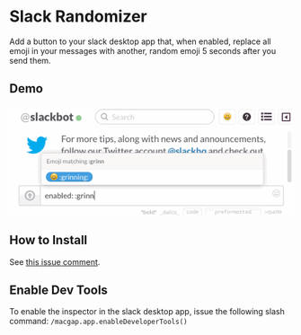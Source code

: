 # Slack Randomizer
Add a button to your slack desktop app that, when enabled, replace all emoji in your messages with another, random emoji 5 seconds after you send them.

## Demo
!['Randomizer Demo'](example/showcase.gif)

## How to Install
See [this issue comment](https://github.com/jasisk/slack-emoji-randomizer/issues/1#issuecomment-164540521).

## Enable Dev Tools
To enable the inspector in the slack desktop app, issue the following slash command:
`/macgap.app.enableDeveloperTools()`

